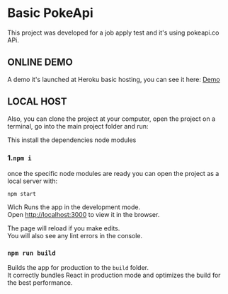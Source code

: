 # Basic PokeApi 

This project was developed for a job apply test and it's using pokeapi.co APi. 


## ONLINE DEMO

A demo it's launched at Heroku basic hosting, you can see it here:  [Demo](https://houm-test-pokeapi.herokuapp.com/)

## LOCAL HOST

Also, you can clone the project at your computer, open the project on a terminal, go into the main project folder and run:

This install the dependencies node modules
### 1.`npm i`
once the specific node modules are ready you can open the project as a local server with:

 `npm start`

Wich Runs the app in the development mode.\
Open [http://localhost:3000](http://localhost:3000) to view it in the browser.

The page will reload if you make edits.\
You will also see any lint errors in the console.

### `npm run build`

Builds the app for production to the `build` folder.\
It correctly bundles React in production mode and optimizes the build for the best performance.

